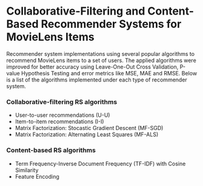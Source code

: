 # Collaborative-Filtering and Content-Based Recommender Systems for MovieLens Items
Recommender system implementations using several popular algorithms to recommend MovieLens items to a set of users. The applied algorithms were improved for better accuracy using Leave-One-Out Cross Validation, P-value Hypothesis Testing and error metrics like MSE, MAE and RMSE. Below is a list of the algorithms implemented under each type of recommender system.

### Collaborative-filtering RS algorithms
  * User-to-user recommendations (U-U)
  * Item-to-item recommendations (I-I)
  * Matrix Factorization: Stocastic Gradient Descent (MF-SGD)
  * Matrix Factorization: Alternating Least Squares (MF-ALS)

### Content-based RS algorithms
  * Term Frequency-Inverse Document Frequency (TF-IDF) with Cosine Similarity
  * Feature Encoding

